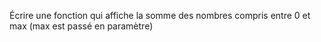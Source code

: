 Écrire une fonction qui affiche la somme des nombres compris entre 0 et max (max est passé en paramètre)